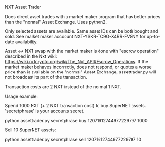 NXT Asset Trader

Does direct asset trades with a market maker program that has better prices
than the "normal" Asset Exchange. Uses python2.

Only selected assets are available. Same asset IDs can be both bought
and sold. See market maker accoount NXT-YSKR-TC9G-X4RR-FV8NY for
up-to-date availability.

Asset <-> NXT swap with the market maker is done with "escrow operation"
described in the Nxt wiki:
https://wiki.nxtcrypto.org/wiki/The_Nxt_API#Escrow_Operations. If the
market maker behaves incorrectly, does not respond, or quotes a worse
price than is available on the "normal" Asset Exchange, assettrader.py
will not broadcast its part of the transaction.

Transaction costs are 2 NXT instead of the normal 1 NXT.

Usage example:

Spend 1000 NXT (+ 2 NXT transaction cost) to buy SuperNET assets.
'secretphrase' is your accounts secret.

python assettrader.py secretphrase buy 12071612744977229797 1000

Sell 10 SuperNET assets:

python assettrader.py secretphrase sell 12071612744977229797 10



